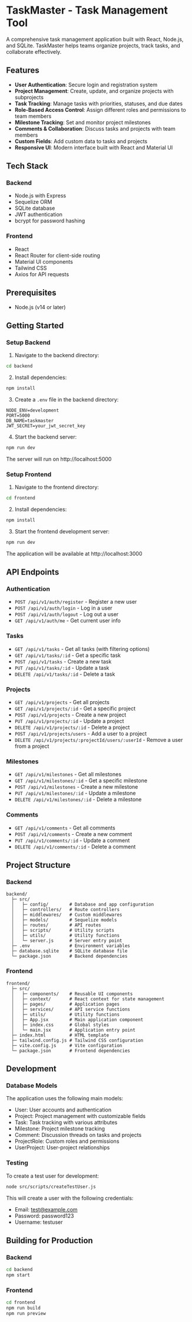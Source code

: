 # TaskMaster - Task Management Tool

A comprehensive task management application built with React, Node.js, and SQLite. TaskMaster helps teams organize projects, track tasks, and collaborate effectively.

## Features

- **User Authentication**: Secure login and registration system
- **Project Management**: Create, update, and organize projects with subprojects
- **Task Tracking**: Manage tasks with priorities, statuses, and due dates
- **Role-Based Access Control**: Assign different roles and permissions to team members
- **Milestone Tracking**: Set and monitor project milestones
- **Comments & Collaboration**: Discuss tasks and projects with team members
- **Custom Fields**: Add custom data to tasks and projects
- **Responsive UI**: Modern interface built with React and Material UI

## Tech Stack

### Backend
- Node.js with Express
- Sequelize ORM
- SQLite database
- JWT authentication
- bcrypt for password hashing

### Frontend
- React
- React Router for client-side routing
- Material UI components
- Tailwind CSS
- Axios for API requests

## Prerequisites

- Node.js (v14 or later)

## Getting Started

### Setup Backend

1. Navigate to the backend directory:

```bash
cd backend
```

2. Install dependencies:

```bash
npm install
```

3. Create a `.env` file in the backend directory:

```
NODE_ENV=development
PORT=5000
DB_NAME=taskmaster
JWT_SECRET=your_jwt_secret_key
```

4. Start the backend server:

```bash
npm run dev
```

The server will run on http://localhost:5000

### Setup Frontend

1. Navigate to the frontend directory:

```bash
cd frontend
```

2. Install dependencies:

```bash
npm install
```

3. Start the frontend development server:

```bash
npm run dev
```

The application will be available at http://localhost:3000

## API Endpoints

### Authentication

- `POST /api/v1/auth/register` - Register a new user
- `POST /api/v1/auth/login` - Log in a user
- `POST /api/v1/auth/logout` - Log out a user
- `GET /api/v1/auth/me` - Get current user info

### Tasks

- `GET /api/v1/tasks` - Get all tasks (with filtering options)
- `GET /api/v1/tasks/:id` - Get a specific task
- `POST /api/v1/tasks` - Create a new task
- `PUT /api/v1/tasks/:id` - Update a task
- `DELETE /api/v1/tasks/:id` - Delete a task

### Projects

- `GET /api/v1/projects` - Get all projects
- `GET /api/v1/projects/:id` - Get a specific project
- `POST /api/v1/projects` - Create a new project
- `PUT /api/v1/projects/:id` - Update a project
- `DELETE /api/v1/projects/:id` - Delete a project
- `POST /api/v1/projects/users` - Add a user to a project
- `DELETE /api/v1/projects/:projectId/users/:userId` - Remove a user from a project

### Milestones

- `GET /api/v1/milestones` - Get all milestones
- `GET /api/v1/milestones/:id` - Get a specific milestone
- `POST /api/v1/milestones` - Create a new milestone
- `PUT /api/v1/milestones/:id` - Update a milestone
- `DELETE /api/v1/milestones/:id` - Delete a milestone

### Comments

- `GET /api/v1/comments` - Get all comments
- `POST /api/v1/comments` - Create a new comment
- `PUT /api/v1/comments/:id` - Update a comment
- `DELETE /api/v1/comments/:id` - Delete a comment

## Project Structure

### Backend

```
backend/
  ├─ src/
  │   ├─ config/        # Database and app configuration
  │   ├─ controllers/   # Route controllers
  │   ├─ middlewares/   # Custom middlewares
  │   ├─ models/        # Sequelize models
  │   ├─ routes/        # API routes
  │   ├─ scripts/       # Utility scripts
  │   ├─ utils/         # Utility functions
  │   └─ server.js      # Server entry point
  ├─ .env               # Environment variables
  ├─ database.sqlite    # SQLite database file
  └─ package.json       # Backend dependencies
```

### Frontend

```
frontend/
  ├─ src/
  │   ├─ components/    # Reusable UI components
  │   ├─ context/       # React context for state management
  │   ├─ pages/         # Application pages
  │   ├─ services/      # API service functions
  │   ├─ utils/         # Utility functions
  │   ├─ App.jsx        # Main application component
  │   ├─ index.css      # Global styles
  │   └─ main.jsx       # Application entry point
  ├─ index.html         # HTML template
  ├─ tailwind.config.js # Tailwind CSS configuration
  ├─ vite.config.js     # Vite configuration
  └─ package.json       # Frontend dependencies
```

## Development

### Database Models

The application uses the following main models:
- User: User accounts and authentication
- Project: Project management with customizable fields
- Task: Task tracking with various attributes
- Milestone: Project milestone tracking
- Comment: Discussion threads on tasks and projects
- ProjectRole: Custom roles and permissions
- UserProject: User-project relationships

### Testing

To create a test user for development:

```bash
node src/scripts/createTestUser.js
```

This will create a user with the following credentials:
- Email: test@example.com
- Password: password123
- Username: testuser

## Building for Production

### Backend
```bash
cd backend
npm start
```

### Frontend
```bash
cd frontend
npm run build
npm run preview
```
